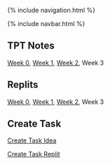 {% include navigation.html %}

{% include navbar.html %}

## TPT Notes
[Week 0](https://github.com/David-Xie123/David-Xie123.github.io/wiki/TPT-5.1-5.2-Github-Pages-Action), [Week 1](https://github.com/David-Xie123/David-Xie123.github.io/wiki/TPT-5.3-5.4-Github-Pages-Action), [Week 2](https://github.com/David-Xie123/David-Xie123.github.io/wiki/TPT-5.5-5.6-Github-Pages-Action), Week 3

## Replits
[Week 0](https://replit.com/@DavidXie123/David-Xie123githubio-2#src/menu.py), [Week 1](https://replit.com/@DavidXie123/David-Xie123githubio-3#src/week1/listsandloops.py), [Week 2](https://replit.com/@DavidXie123/David-Xie123githubio-1#src/week2/factorial.py), Week 3

## Create Task
[Create Task Idea](https://github.com/David-Xie123/David-Xie123.github.io/wiki/Create-Task-Idea)

[Create Task Replit](https://replit.com/@DavidXie123/David-Xie123githubio-1#src/numberGuessing.py)
